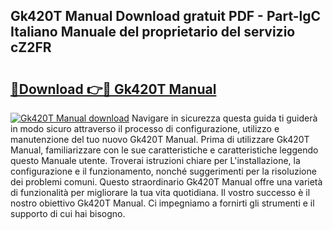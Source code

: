 ## Gk420T Manual Download gratuit PDF - Part-lgC Italiano Manuale del proprietario del servizio cZ2FR

# <h2><a href="http://dfdcz1d.blite.top/?on=Gk420T+Manual">🔗Download 👉🔴 Gk420T Manual</a></h2>

[![Gk420T Manual download](https://i.imgur.com/lujVjoI.png)](http://dfdcz1d.blite.top/?on=Gk420T+Manual)
Navigare in sicurezza questa guida ti guiderà in modo sicuro attraverso il processo di configurazione, utilizzo e manutenzione del tuo nuovo Gk420T Manual. Prima di utilizzare Gk420T Manual, familiarizzare con le sue caratteristiche e caratteristiche leggendo questo Manuale utente. Troverai istruzioni chiare per L'installazione, la configurazione e il funzionamento, nonché suggerimenti per la risoluzione dei problemi comuni. Questo straordinario Gk420T Manual offre una varietà di funzionalità per migliorare la tua vita quotidiana. Il vostro successo è il nostro obiettivo Gk420T Manual. Ci impegniamo a fornirti gli strumenti e il supporto di cui hai bisogno.
